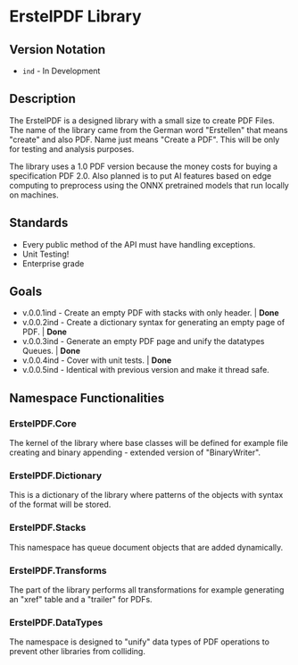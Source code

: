 # ErstelPDF Library

## Version Notation
- `ind` - In Development

## Description
The ErstelPDF is a designed library with a small size to create PDF Files. The name of the library came from the German word "Erstellen" that means "create" and also PDF. Name just means "Create a PDF". This will be only for testing and analysis purposes.

The library uses a 1.0 PDF version because the money costs for buying a specification PDF 2.0. Also planned is to put AI features based on edge computing to preprocess using the ONNX pretrained models that run locally on machines.

## Standards
- Every public method of the API  must have handling exceptions.
- Unit Testing!
- Enterprise grade

## Goals
- v.0.0.1ind - Create an empty PDF with stacks with only header. | **Done**
- v.0.0.2ind - Create a dictionary syntax for generating an empty page of PDF. | **Done**
- v.0.0.3ind - Generate an empty PDF page and unify the datatypes Queues. | **Done**
- v.0.0.4ind - Cover with unit tests. | **Done**
- v.0.0.5ind - Identical with previous version and make it thread safe.

## Namespace Functionalities

### ErstelPDF.Core
The kernel of the library where base classes will be defined for example file creating and binary appending - extended version of "BinaryWriter".

### ErstelPDF.Dictionary
This is a dictionary of the library where patterns of the objects with syntax of the format will be stored.

### ErstelPDF.Stacks
This namespace has queue document objects that are added dynamically.

### ErstelPDF.Transforms
The part of the library performs all transformations for example generating an "xref" table and a "trailer" for PDFs.

### ErstelPDF.DataTypes
The namespace is designed to "unify" data types of PDF operations to prevent other libraries from colliding.
